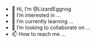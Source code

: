 - 👋 Hi, I’m @LizardEggnog
- 👀 I’m interested in ...
- 🌱 I’m currently learning ...
- 💞️ I’m looking to collaborate on ...
- 📫 How to reach me ...

<!---
LizardEggnog/LizardEggnog is a ✨ special ✨ repository because its `README.md` (this file) appears on your GitHub profile.
You can click the Preview link to take a look at your changes.
--->
